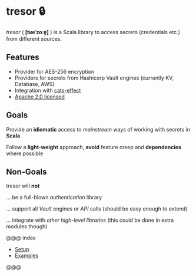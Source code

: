 # tresor  🔒 

*tresor* ( **[tʁeˈzoːɐ̯]** ) is a Scala library to access secrets (credentials etc.) from different sources.

## Features
 - Provider for AES-256 encryption
 - Providers for secrets from Hashicorp Vault engines (currently KV, Database, AWS)
 - Integration with [cats-effect](https://github.com/typelevel/cats-effect)
 - [Apache 2.0 licensed](LICENSE)

## Goals
Provide an **idiomatic** access to *mainstream* ways of working with secrets in **Scala**

Follow a **light-weight** approach, **avoid** feature creep and **dependencies** where possible

## Non-Goals
tresor will **not**

... be a full-blown *authentication* library

... support all *Vault* engines or *API* calls (should be easy enough to extend)

... integrate with *other high-level libraries* (this could be done in extra modules though)

@@@ index

* [Setup](setup.md)
* [Examples](examples.md)

@@@
